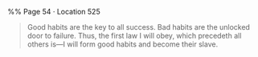 %% Page 54 · Location 525 
> Good habits are the key to all success. Bad habits are the unlocked door to failure. Thus, the first law I will obey, which precedeth all others is—I will form good habits and become their slave. 